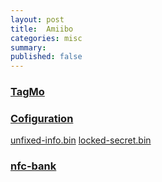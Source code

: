 ```yaml
---
layout: post
title:  Amiibo
categories: misc
summary: 
published: false
---
```


### [TagMo](https://github.com/HiddenRamblings/TagMo/releases)

### [Cofiguration](https://www.reddit.com/r/Amiibomb/comments/5ywlol/howto_the_easy_guide_to_making_your_own_amiibo/)
[unfixed-info.bin](https://drive.google.com/file/d/0B7USDVlwa5stY1o5ZF9odXRZeEU/view)
[locked-secret.bin](https://drive.google.com/file/d/0B7USDVlwa5stRFZZdmJWQmNsUTQ/view)

### [nfc-bank](https://nfc-bank.com/forum.php)

